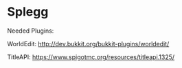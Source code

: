 # Splegg
Needed Plugins:

WorldEdit: http://dev.bukkit.org/bukkit-plugins/worldedit/

TitleAPI: https://www.spigotmc.org/resources/titleapi.1325/



